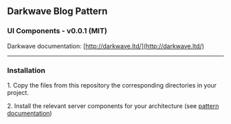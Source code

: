 ## Darkwave Blog Pattern
### UI Components - v0.0.1 (MIT)

Darkwave documentation: [http://darkwave.ltd/](http://darkwave.ltd/)

-------

### Installation

1\. Copy the files from this repository the corresponding directories in your project.

2\. Install the relevant server components for your architecture (see [pattern documentation](http://darkwave.ltd/patterns/blog/))

